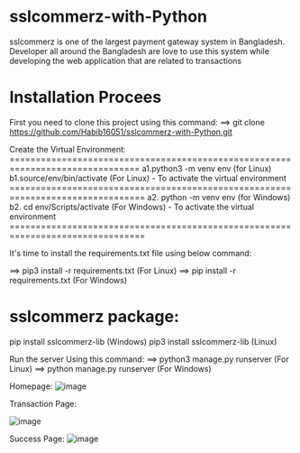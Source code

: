 # sslcommerz-with-Python
sslcommerz is one of the largest payment gateway system in Bangladesh. Developer all around the Bangladesh are love to use this system while developing the web application that are related to transactions

# Installation Procees
First you need to clone this project using this command:
==> git clone https://github.com/Habib16051/sslcommerz-with-Python.git

Create the Virtual Environment: ===============================================================================
a1.python3 -m venv env (for Linux)
b1.source/env/bin/activate (For Linux) - To activate the virtual environment ================================================================================
a2. python -m venv env (for Windows)
b2. cd env/Scripts/activate (For Windows) - To activate the virtual environment ================================================================================

It's time to install the requirements.txt file using below command:

==> pip3 install -r requirements.txt (For Linux)
==> pip install -r requirements.txt (For Windows)

# sslcommerz package:
pip install sslcommerz-lib (Windows)
pip3 install sslcommerz-lib (Linux)


Run the server Using this command: ==> python3 manage.py runserver (For Linux) ==> python manage.py runserver (For Windows)


Homepage:
![image](https://github.com/Habib16051/sslcommerz-with-Python/assets/39822204/51c447ea-dc71-4391-a218-fea703b1aff3)


Transaction Page:

![image](https://github.com/Habib16051/sslcommerz-with-Python/assets/39822204/19b418f4-b424-46c9-9a32-854047bb8a52)

Success Page:
![image](https://github.com/Habib16051/sslcommerz-with-Python/assets/39822204/44529b66-cbf0-46bb-8b16-7aa92597dd49)

